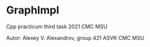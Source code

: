 # GraphImpl
Cpp practicum third task 2021 CMC MSU


Autor:
Alexey V. Alexandrov, group 421 ASVK CMC MSU
